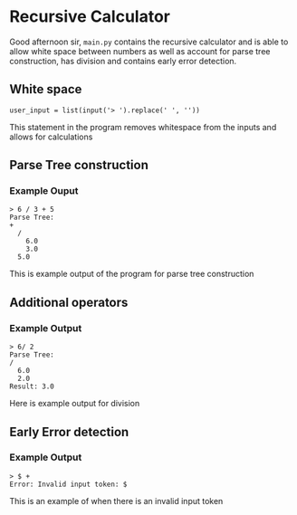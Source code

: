 # Recursive Calculator
Good afternoon sir, `main.py` contains the recursive calculator and is able to allow white space between numbers as well as account for parse tree construction, has division and contains early error detection.

## White space
```
user_input = list(input('> ').replace(' ', ''))
```
This statement in the program removes whitespace from the inputs and allows for calculations

## Parse Tree construction
### Example Ouput
```
> 6 / 3 + 5
Parse Tree:
+
  /
    6.0
    3.0
  5.0
```
This is example output of the program for parse tree construction

## Additional operators
### Example Output
```
> 6/ 2
Parse Tree:
/
  6.0
  2.0
Result: 3.0
```
Here is example output for division

## Early Error detection
### Example Output
```
> $ + 
Error: Invalid input token: $
```
This is an example of when there is an invalid input token